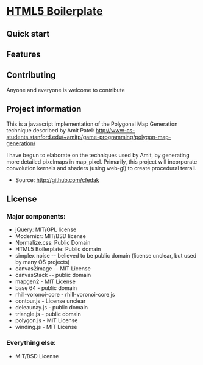 # [HTML5 Boilerplate](http://html5boilerplate.com)

## Quick start

## Features


## Contributing

Anyone and everyone is welcome to contribute


## Project information

This is a javascript implementation of the Polygonal Map Generation technique described by Amit Patel:
http://www-cs-students.stanford.edu/~amitp/game-programming/polygon-map-generation/

I have begun to elaborate on the techniques used by Amit, by generating more detailed pixelmaps in map_pixel.  Primarily,
this project will incorporate convolution kernels and shaders (using web-gl) to create procedural terrail.

* Source: http://github.com/cfedak

## License

### Major components:

* jQuery: MIT/GPL license
* Modernizr: MIT/BSD license
* Normalize.css: Public Domain
* HTML5 Boilerplate: Public domain
* simplex noise -- believed to be public domain (license unclear, but used by many OS projects)
* canvas2image -- MIT License
* canvasStack -- public domain
* mapgen2 - MIT License
* base 64 - public domain
* rhill-voronoi-core - rhill-voronoi-core.js
* contour.js - License unclear
* deleaunay.js - public domain
* triangle.js - public domain
* polygon.js - MIT License
* winding.js - MIT License

### Everything else:

* MIT/BSD License
